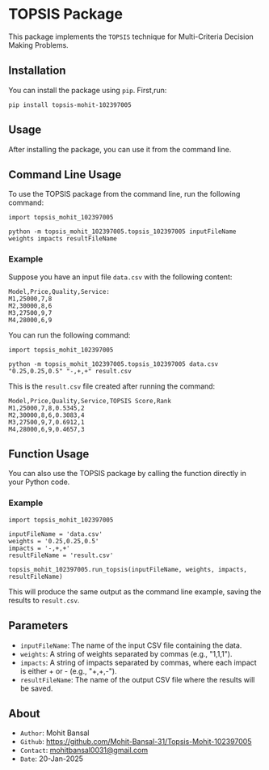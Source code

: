 # TOPSIS Package

This package implements the `TOPSIS` technique for Multi-Criteria Decision Making Problems.

## Installation

You can install the package using `pip`. First,run:
```
pip install topsis-mohit-102397005

```

## Usage
After installing the package, you can use it from the command line.

## Command Line Usage
To use the TOPSIS package from the command line, run the following command:
```
import topsis_mohit_102397005

python -m topsis_mohit_102397005.topsis_102397005 inputFileName weights impacts resultFileName
```

### Example
Suppose you have an input file `data.csv` with the following content:
```
Model,Price,Quality,Service:
M1,25000,7,8
M2,30000,8,6
M3,27500,9,7
M4,28000,6,9
```

You can run the following command:
```
import topsis_mohit_102397005

python -m topsis_mohit_102397005.topsis_102397005 data.csv "0.25,0.25,0.5" "-,+,+" result.csv
```
This is the `result.csv` file created after running the command:
```
Model,Price,Quality,Service,TOPSIS Score,Rank
M1,25000,7,8,0.5345,2
M2,30000,8,6,0.3083,4
M3,27500,9,7,0.6912,1
M4,28000,6,9,0.4657,3
```

## Function Usage
You can also use the TOPSIS package by calling the function directly in your Python code.

### Example
```
import topsis_mohit_102397005

inputFileName = 'data.csv'
weights = '0.25,0.25,0.5'
impacts = '-,+,+'
resultFileName = 'result.csv'

topsis_mohit_102397005.run_topsis(inputFileName, weights, impacts, resultFileName)
```

This will produce the same output as the command line example, saving the results to `result.csv`.

## Parameters

- `inputFileName`: The name of the input CSV file containing the data.
- `weights`: A string of weights separated by commas (e.g., "1,1,1").
- `impacts`: A string of impacts separated by commas, where each impact is either + or - (e.g., "+,+,-").
- `resultFileName`: The name of the output CSV file where the results will be saved.


## About
- `Author`: Mohit Bansal
- `Github`: https://github.com/Mohit-Bansal-31/Topsis-Mohit-102397005
- `Contact`: mohitbansal0031@gmail.com
- `Date`: 20-Jan-2025
